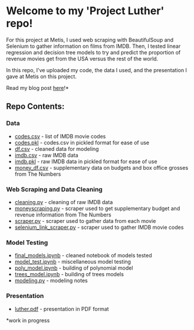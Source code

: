 # Welcome to my 'Project Luther' repo!   

For this project at Metis, I used web scraping with BeautifulSoup and Selenium to gather information on films from IMDB. Then, I tested linear regression and decision tree models to try and predict the proportion of revenue movies get from the USA versus the rest of the world.   

In this repo, I've uploaded my code, the data I used, and the presentation I gave at Metis on this project.  
  
Read my blog post [here]!*
  
## Repo Contents:   

### Data
* [codes.csv](codes.csv) - list of IMDB movie codes
* [codes.pkl](codes.pkl) - codes.csv in pickled format for ease of use
* [df.csv](df.csv) - cleaned data for modeling
* [imdb.csv](imdb.csv) - raw IMDB data
* [imdb.pkl](imdb.pkl) - raw IMDB data in pickled format for ease of use
* [money_df.csv](money_df.csv) - supplementary data on budgets and box office grosses from The Numbers
  
### Web Scraping and Data Cleaning
* [cleaning.py](cleaning.py) - cleaning of raw IMDB data
* [moneyscraping.py](moneyscraping.py) - scraper used to get supplementary budget and revenue information from The Numbers
* [scraper.py](scraper.py) - scraper used to gather data from each movie
* [selenium_link_scraper.py](selenium_link_scraper.py) - scraper used to gather IMDB movie codes
  
### Model Testing
* [final_models.ipynb](final_models.ipynb) - cleaned notebook of models tested
* [model_test.ipynb](model_test.ipynb) - miscellaneous model testing
* [poly_model.ipynb](poly_model.ipynb) - building of polynomial model
* [trees_model.ipynb](trees_model.ipynb) - building of trees models
* [modeling.py](modeling.py) - modeling notes

### Presentation
* [luther.pdf](luther.pdf) - presentation in PDF format

*work in progress


[here]: https://medium.com/@obrienjonesm2013/predicting-us-share-of-box-office-revenue-with-web-scraping-and-regression-9aa82bca4cfd
